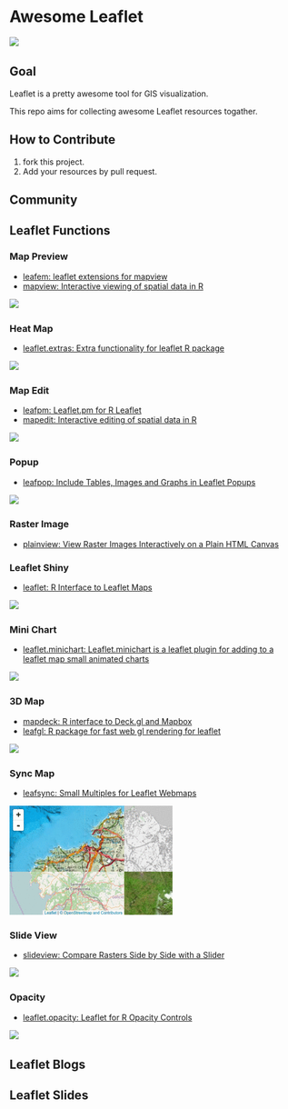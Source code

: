 # Awesome Leaflet

![](https://camo.githubusercontent.com/1997c7e760b163a61aba3a2c98f21be8c524be29/68747470733a2f2f617765736f6d652e72652f62616467652e737667)

## Goal

Leaflet is a pretty awesome tool for GIS visualization.

This repo aims for collecting awesome Leaflet resources togather.

## How to Contribute

1. fork this project.
2. Add your resources by pull request.

## Community

## Leaflet Functions

### Map Preview

+ [leafem: leaflet extensions for mapview](https://github.com/r-spatial/leafem)
+ [mapview: Interactive viewing of spatial data in R](https://github.com/r-spatial/mapview)

![](https://github.com/r-spatial/mapview/raw/develop/man/figures/basic_small.png)

### Heat Map

+ [leaflet.extras: Extra functionality for leaflet R package](https://github.com/bhaskarvk/leaflet.extras)

![](https://leanpub.com/site_images/leaflet-tips-and-tricks/heatmap-02.png)

### Map Edit

+ [leafpm: Leaflet.pm for R Leaflet](https://github.com/r-spatial/leafpm)
+ [mapedit: Interactive editing of spatial data in R](https://github.com/r-spatial/mapedit)

![](https://www.r-spatial.org/images/edit_map_screenshot.gif)

### Popup

+ [leafpop: Include Tables, Images and Graphs in Leaflet Popups](https://github.com/r-spatial/leafpop)

![](https://github.com/r-spatial/leafpop/blob/master/man/figures/README-image.png)

### Raster Image

+ [plainview: View Raster Images Interactively on a Plain HTML Canvas](https://github.com/r-spatial/plainview)

### Leaflet Shiny

+ [leaflet: R Interface to Leaflet Maps](https://rstudio.github.io/leaflet/shiny.html)

![](https://rstudio.github.io/leaflet/images/shiny3.png)

### Mini Chart

+ [leaflet.minichart: Leaflet.minichart is a leaflet plugin for adding to a leaflet map small animated charts](https://github.com/rte-antares-rpackage/leaflet.minichart)

![](https://github.com/rte-antares-rpackage/leaflet.minichart/raw/master/img/bubblecharts.png)

### 3D Map

+ [mapdeck: R interface to Deck.gl and Mapbox](https://github.com/SymbolixAU/mapdeck)
+ [leafgl: R package for fast web gl rendering for leaflet](https://github.com/r-spatial/leafgl)

![](https://github.com/SymbolixAU/mapdeck/raw/master/vignettes/img/readme_arcs_small.gif)

### Sync Map

+ [leafsync: Small Multiples for Leaflet Webmaps](https://github.com/r-spatial/leafsync)

![](https://github.com/jieter/Leaflet.Sync/raw/master/offset_animation.gif)

### Slide View

+ [slideview: Compare Rasters Side by Side with a Slider](https://github.com/r-spatial/slideview)

![](https://github.com/r-spatial/slideview/raw/master/man/figures/slideview.gif)

### Opacity

+ [leaflet.opacity: Leaflet for R Opacity Controls](https://github.com/be-marc/leaflet.opacity)

![](https://encrypted-tbn0.gstatic.com/images?q=tbn:ANd9GcSkXQbFWK_tafN68qBlxuDZRhCj9q8MHIWx-g9waLp85Cw4yEQS)

## Leaflet Blogs

## Leaflet Slides
